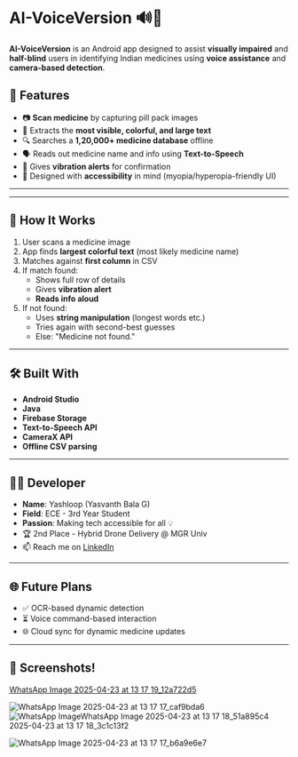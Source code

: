 # AI-VoiceVersion 🔊💊

**AI-VoiceVersion** is an Android app designed to assist **visually impaired** and **half-blind** users in identifying Indian medicines using **voice assistance** and **camera-based detection**.

## 🚀 Features

- 📷 **Scan medicine** by capturing pill pack images
- 🧠 Extracts the **most visible, colorful, and large text**
- 🔍 Searches a **1,20,000+ medicine database** offline
- 🗣️ Reads out medicine name and info using **Text-to-Speech**
- 📳 Gives **vibration alerts** for confirmation
- 🦯 Designed with **accessibility** in mind (myopia/hyperopia-friendly UI)

---


---

## 📸 How It Works

1. User scans a medicine image
2. App finds **largest colorful text** (most likely medicine name)
3. Matches against **first column** in CSV
4. If match found:
   - Shows full row of details
   - Gives **vibration alert**
   - **Reads info aloud**
5. If not found:
   - Uses **string manipulation** (longest words etc.)
   - Tries again with second-best guesses
   - Else: "Medicine not found."

---

## 🛠️ Built With

- **Android Studio**
- **Java**
- **Firebase Storage**
- **Text-to-Speech API**
- **CameraX API**
- **Offline CSV parsing**

---

## 👨‍💻 Developer

- **Name**: Yashloop (Yasvanth Bala G)
- **Field**: ECE - 3rd Year Student
- **Passion**: Making tech accessible for all 💡
- 🏆 2nd Place - Hybrid Drone Delivery @ MGR Univ
- 📫 Reach me on [LinkedIn](https://www.linkedin.com/in/yashloop)

---

## 🌐 Future Plans

- ✅ OCR-based dynamic detection
- ⏳ Voice command-based interaction
- 🌐 Cloud sync for dynamic medicine updates

---

## 📸 Screenshots!
[WhatsApp Image 2025-04-23 at 13 17 19_12a722d5](https://github.com/user-attachments/assets/cbbdaf9f-a719-46ce-9ee2-3a4761b3dd0d)

![WhatsApp Image 2025-04-23 at 13 17 17_caf9bda6](https://github.com/user-attachments/assets/5208fe7b-de38-4dfe-b818-a5a8f29333d7)
![WhatsApp Image![WhatsApp Image 2025-04-23 at 13 17 18_51a895c4](https://github.com/user-attachments/assets/874c4a6c-a855-4339-8e71-4754bf95dc5c)
 2025-04-23 at 13 17 18_3c1c13f2](https://github.com/user-attachments/assets/012a863e-69cf-47ce-9aef-411b974951a4)

![WhatsApp Image 2025-04-23 at 13 17 17_b6a9e6e7](https://github.com/user-attachments/assets/be9eecd5-e195-4144-b9e3-0e3a1513b1ba)


